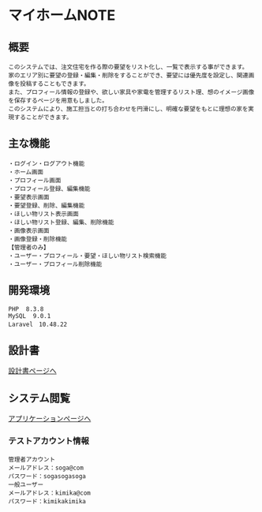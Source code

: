 # マイホームNOTE   

## 概要
    このシステムでは、注文住宅を作る際の要望をリスト化し、一覧で表示する事ができます。  
    家のエリア別に要望の登録・編集・削除をすることができ、要望には優先度を設定し、関連画像を投稿することもできます。  
    また、プロフィール情報の登録や、欲しい家具や家電を管理するリスト理、想のイメージ画像を保存するページを用意もしました。  
    このシステムにより、施工担当との打ち合わせを円滑にし、明確な要望をもとに理想の家を実現することができます。

## 主な機能
    ・ログイン・ログアウト機能
    ・ホーム画面
    ・プロフィール画面
    ・プロフィール登録、編集機能
    ・要望表示画面
    ・要望登録、削除、編集機能
    ・ほしい物リスト表示画面
    ・ほしい物リスト登録、編集、削除機能
    ・画像表示画面
    ・画像登録・削除機能
    【管理者のみ】
    ・ユーザー・プロフィール・要望・ほしい物リスト検索機能
    ・ユーザー・プロフィール削除機能

## 開発環境
```
PHP  8.3.8
MySQL  9.0.1 
Laravel　10.48.22
```

## 設計書
[設計書ページへ](https://drive.google.com/drive/folders/1u7yn70h8W9NxO6BOXb-3TVXSTQjCWYmt)


 ## システム閲覧
 [アプリケーションページへ](https://myhome-app-cf0d6e53ae3d.herokuapp.com/)
### テストアカウント情報
    管理者アカウント
    メールアドレス：soga@com
    パスワード：sogasogasoga
    一般ユーザー
    メールアドレス：kimika@com
    パスワード：kimikakimika		
	
